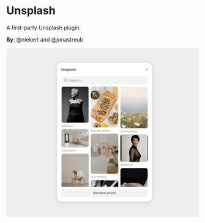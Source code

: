 # Unsplash
A first-party Unsplash plugin.

**By**: @niekert and @jonastreub 

![unsplash icons](../../assets/unsplash.png)
